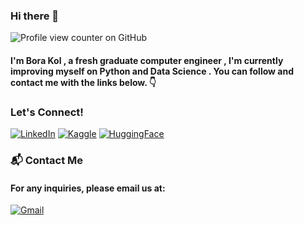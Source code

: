 ### Hi there 👋  
![Profile view counter on GitHub](https://komarev.com/ghpvc/?username=BoraKol)

#### I'm Bora Kol , a fresh graduate computer engineer , I'm currently improving myself on Python and Data Science . You can follow and contact me with the links below. 👇

### Let's Connect!
[![LinkedIn](https://img.shields.io/badge/LinkedIn-blue?style=for-the-badge&logo=linkedin)](https://www.linkedin.com/in/borakol/)
[![Kaggle](https://img.shields.io/badge/Kaggle-blue?style=for-the-badge&logo=kaggle)](https://www.kaggle.com/borakol1)
[![HuggingFace](https://img.shields.io/badge/HuggingFace-blue?style=for-the-badge&logo=huggingface)](https://huggingface.co/borakol)

### 📬 Contact Me
#### For any inquiries, please email us at:
[![Gmail](https://img.shields.io/badge/Gmail-blue?style=for-the-badge&logo=gmail)](mailto:borakol07@gmail.com)



